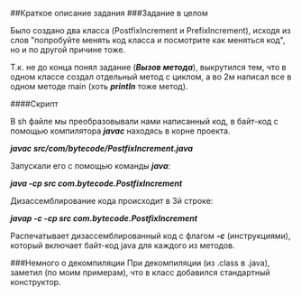 ##Краткое описание задания
###Задание в целом

Было создано два класса (PostfixIncrement и PrefixIncrement), исходя
 из слов "попробуйте менять код класса и посмотрите как меняться код",
 но и по другой причине тоже.

Т.к. не до конца понял задание (***Вызов метода***), выкрутился тем,
 что в одном классе создал отдельный метод с циклом, а во 2м написал
  все в одном методе main (хоть ***println*** тоже метод).

####Скрипт

В sh файле мы преобразовывали нами написанный код, в байт-код с 
помощью компилятора ***javac*** находясь в корне проекта.

___javac src/com/bytecode/PostfixIncrement.java___

Запускали его с помощью команды ***java***:

___java -cp src com.bytecode.PostfixIncrement___

Дизассемблирование кода происходит в 3й строке:

___javap -c -cp src com.bytecode.PostfixIncrement___

Распечатывает дизассемблированный код с флагом ***-с*** (инструкциями),
 который включает байт-код java для каждого из методов.

###Немного о декомпиляции
 При декомпиляции (из .class в .java), заметил (по моим примерам), что
 в класс добавился стандартный конструктор.